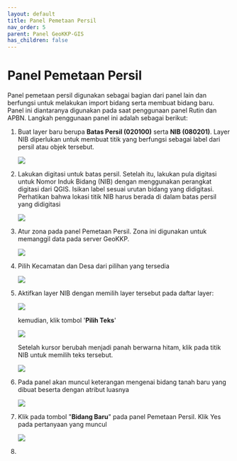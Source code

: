 ```yaml
---
layout: default
title: Panel Pemetaan Persil
nav_order: 5
parent: Panel GeoKKP-GIS
has_children: false
---
```


# Panel Pemetaan Persil

Panel pemetaan persil digunakan sebagai bagian dari panel lain dan berfungsi untuk melakukan import bidang serta membuat bidang baru. Panel ini diantaranya digunakan pada saat penggunaan panel Rutin dan APBN. Langkah penggunaan panel ini adalah sebagai berikut:

1. Buat layer baru berupa **Batas Persil (020100)** serta **NIB (080201)**. Layer NIB diperlukan untuk membuat titik yang berfungsi sebagai label dari persil atau objek tersebut.
   
   ![](https://cdn.jsdelivr.net/gh/geokkp-gis/images@main/20220522022019.png)

2. Lakukan digitasi untuk batas persil. Setelah itu, lakukan pula digitasi untuk Nomor Induk Bidang (NIB) dengan menggunakan perangkat digitasi dari QGIS. Isikan label sesuai urutan bidang yang didigitasi. Perhatikan bahwa lokasi titik NIB harus berada di dalam batas persil yang didigitasi
   
   ![](https://cdn.jsdelivr.net/gh/geokkp-gis/images@main/20220522023017.png)

3. Atur zona pada panel Pemetaan Persil. Zona ini digunakan untuk memanggil data pada server GeoKKP.
   
   ![](https://cdn.jsdelivr.net/gh/geokkp-gis/images@main/20220522023216.png)

4. Pilih Kecamatan dan Desa dari pilihan yang tersedia
   
   ![](https://cdn.jsdelivr.net/gh/geokkp-gis/images@main/20220522023315.png)

5. Aktifkan layer NIB dengan memilih layer tersebut pada daftar layer:
   
   ![](https://cdn.jsdelivr.net/gh/geokkp-gis/images@main/20220522023355.png)
   
   kemudian, klik tombol '**Pilih Teks**'
   
   ![](https://cdn.jsdelivr.net/gh/geokkp-gis/images@main/20220522023454.png)
   
   Setelah kursor berubah menjadi panah berwarna hitam, klik pada titik NIB untuk memilih teks tersebut.
   
   ![](https://cdn.jsdelivr.net/gh/geokkp-gis/images@main/20220522023531.png)

6. Pada panel akan muncul keterangan mengenai bidang tanah baru yang dibuat beserta dengan atribut luasnya
   
   ![](https://cdn.jsdelivr.net/gh/geokkp-gis/images@main/20220522023607.png)

7. Klik pada tombol "**Bidang Baru**" pada panel Pemetaan Persil. Klik Yes pada pertanyaan yang muncul
   
   ![](https://cdn.jsdelivr.net/gh/geokkp-gis/images@main/20220522023730.png)
   
   

8. 

 
